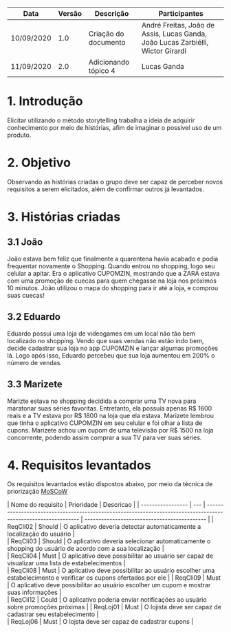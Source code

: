 | Data       | Versão | Descrição                                          | Participantes                                                                   |
| ---------- | ------------- | -------------------------------------------------- | ------------------------------------------------------------------------------- |
| 10/09/2020 | 1.0    | Criação do documento | André Freitas, João de Assis, Lucas Ganda, João Lucas Zarbiélli, Wictor Girardi |
| 11/09/2020 | 2.0    | Adicionando tópico 4      | Lucas Ganda |

# 1. Introdução
Elicitar utilizando o método storytelling trabalha a ideia de adquirir conhecimento por meio de histórias, afim de imaginar o possivel uso de um produto.

# 2. Objetivo
Observando as histórias criadas o grupo deve ser capaz de perceber novos requisitos a serem elicitados, além de confirmar outros já levantados.

# 3. Histórias criadas

## 3.1 João
João estava bem feliz que finalmente a quarentena havia acabado e podia frequentar novamente o Shopping. Quando entrou no shopping, logo seu celular a apitar. Era o aplicativo CUPOMZIN, mostrando que a ZARA estava com uma promoção de cuecas para quem chegasse na loja nos próximos 10 minutos.
João utilizou o mapa do shopping para ir até a loja, e comprou suas cuecas!

## 3.2 Eduardo
Eduardo possui uma loja de videogames em um local não tão bem localizado no shopping. Vendo que suas vendas não estão indo bem, decide cadastrar sua loja no app CUPOMZIN e lançar algumas promoções lá.
Logo após isso, Eduardo percebeu que sua loja aumentou em 200% o número de vendas. 

## 3.3 Marizete
Marizte estava no shopping decidida a comprar uma TV nova para maratonar suas séries favoritas. Entretanto, ela possuía apenas R$ 1600 reais e a TV estava por R$ 1800 na loja que ela estava. Marizete lembrou que tinha o aplicativo CUPOMZIN em seu celular e foi olhar a lista de cupons. Marizete achou um cupom de uma televisão por R$ 1500 na loja concorrente, podendo assim comprar a sua TV para ver suas séries.


# 4. Requisitos levantados

Os requisitos levantados estão dispostos abaixo, por meio da técnica de priorização [MoSCoW](MoSCoW.md)

| Nome do requisito | Prioridade    | Descricao                                                                                                      |
| ----------------- | --- | -------------------------------------------------------------------------------------------------------------- | -------------------------------------------- |
| ReqCli02          |  Should   | O aplicativo deveria detectar automaticamente a localização do usuário  |      
| ReqCli03          |  Should   | O aplicativo deveria selecionar automaticamente o shopping do usuário de acordo com a sua localização  |        
| ReqCli04          |  Must   | O aplicativo deve possibilitar ao usuário ser capaz de visualizar uma lista de estabelecimentos   |             
| ReqCli08          |  Must   | O aplicativo deve possibilitar ao usuário escolher uma estabelecimento e verificar os cupons ofertados por ele |
| ReqCli09          |   Must  | O aplicativo deve possibilitar ao usuário escolher um cupom e mostrar suas informações      |                   
| ReqCli12          |  Could   | O aplicativo poderia enviar notificações ao usuário sobre promoções próximas  |
| ReqLoj01          | Must    | O lojista deve ser capaz de cadastrar seu estabelecimento |     
| ReqLoj06          | Must    | O lojsta deve ser capaz de cadastrar cupons  |                  